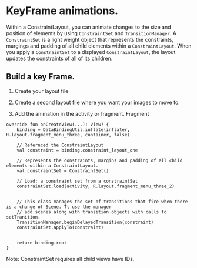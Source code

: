 # KeyFrame animations.
Within a ConstraintLayout, you can animate changes to the size and position of elements by using `ConstraintSet` and `TransitionManager`. A `ConstraintSet` is a light weight object that represents the constraints, margings and padding of all child elements within a `ConstraintLayout`. When you apply a `ConstraintSet` to a displayed `ConstraintLayout`, the layout updates the constraints of all of its children.


## Build a key Frame. 
1. Create your layout file

2. Create a second layout file where you want your images to move to. 

3. Add the animation in the activity or fragment. 
Fragment
```
override fun onCreateView(...): View? {
    binding = DataBindingUtil.inflate(inflater, R.layout.fragment_menu_three, container, false)

    // Refernced the ConstraintLayout
    val constraint = binding.constraint_layout_one

    // Represents the constraints, margins and padding of all child elements within a ConstraintLayout.
    val constraintSet = ConstraintSet()
    
    // Load: a constraint set from a constraintSet
    constraintSet.load(activity, R.layout.fragment_menu_three_2)


    // This class manages the set of transitions that fire when there is a change of Scene. Tl use the manager
    // add scenes along with transition objects with calls to setTranition. 
    TransitionManager.beginDelayedTransition(constraint)
    constraintSet.applyTo(constraint)


    return binding.root
}
```

Note: ConstraintSet requires all child views have IDs.
